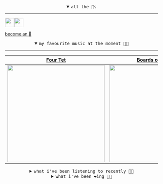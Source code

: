 <details open>

<summary align="center"><samp>all the 🥚s</samp></summary>
<hr />

<a href="https://github.com/pvinis"><img src="https://avatars.githubusercontent.com/u/100233?s=90&v=4" width="30" height="30" /><a href="https://github.com/maxPugh"><img src="https://avatars.githubusercontent.com/u/46350013?s=90&u=52a601eaa2d272b35477d096fe782ebf0a8a1f68&v=4" width="30" height="30" />

<samp><a href="https://github.com/bitttttten/bitttttten/stargazers">become an 🥚</a></samp>

</details>

<details open>

<summary align="center"><samp>my favourite music at the moment 🎵🎶</samp></summary>
<hr />

<!-- toc -->

| [Four Tet](https://open.spotify.com/artist/7Eu1txygG6nJttLHbZdQOh)                                                                                               | [Boards of Canada](https://open.spotify.com/artist/2VAvhf61GgLYmC6C8anyX1)                                                                                       | [Madlib](https://open.spotify.com/artist/5LhTec3c7dcqBvpLRWbMcf)                                                                                                 | [Aphex Twin](https://open.spotify.com/artist/6kBDZFXuLrZgHnvmPu9NsG)                                                                                             |
| ---------------------------------------------------------------------------------------------------------------------------------------------------------------- | ---------------------------------------------------------------------------------------------------------------------------------------------------------------- | ---------------------------------------------------------------------------------------------------------------------------------------------------------------- | ---------------------------------------------------------------------------------------------------------------------------------------------------------------- |
| [<img src="https://i.scdn.co/image/c68646bdcd569ea787764404081d140d55027f4f" width="320" height="auto">](https://open.spotify.com/artist/7Eu1txygG6nJttLHbZdQOh) | [<img src="https://i.scdn.co/image/c0b33a8d211600d70dcda3077d6a582da34321b0" width="320" height="auto">](https://open.spotify.com/artist/2VAvhf61GgLYmC6C8anyX1) | [<img src="https://i.scdn.co/image/e73ab683f7db79f808d05538cc4390b4e5d47804" width="320" height="auto">](https://open.spotify.com/artist/5LhTec3c7dcqBvpLRWbMcf) | [<img src="https://i.scdn.co/image/ab6761610000e5eb88cdd6fd9dca07d0f12765b6" width="320" height="auto">](https://open.spotify.com/artist/6kBDZFXuLrZgHnvmPu9NsG) |

<!-- tocstop -->

</details>

<details>

<summary align="center"><samp>what i've been listening to recently 🎵🎶</samp></summary>
<hr />

<!-- toc -->

| [Tobiume<br />Susumu Yokota](https://open.spotify.com/track/4IQWc6rhJwpFrRKBLx27X6)                                                                             | [Parallel 8<br />Four Tet](https://open.spotify.com/track/2xnTEsRezSOMbA2O8QEZor)                                                                               | [Amor - C.B. Rework<br />Clark](https://open.spotify.com/track/7bUwtVVvPPdlW6Cghagfhn)                                                                          | [Jynweythek<br />Aphex Twin](https://open.spotify.com/track/7etelDpVxaPTzmeZrYo8Qy)                                                                             |
| --------------------------------------------------------------------------------------------------------------------------------------------------------------- | --------------------------------------------------------------------------------------------------------------------------------------------------------------- | --------------------------------------------------------------------------------------------------------------------------------------------------------------- | --------------------------------------------------------------------------------------------------------------------------------------------------------------- |
| [<img src="https://i.scdn.co/image/f39230585c8556eb40b2275b31f4b821c0d92953" width="320" height="auto">](https://open.spotify.com/track/4IQWc6rhJwpFrRKBLx27X6) | [<img src="https://i.scdn.co/image/c68646bdcd569ea787764404081d140d55027f4f" width="320" height="auto">](https://open.spotify.com/track/2xnTEsRezSOMbA2O8QEZor) | [<img src="https://i.scdn.co/image/d1f2dc580708ed0c5bed5f7050d222a9341d450b" width="320" height="auto">](https://open.spotify.com/track/7bUwtVVvPPdlW6Cghagfhn) | [<img src="https://i.scdn.co/image/ab6761610000e5eb88cdd6fd9dca07d0f12765b6" width="320" height="auto">](https://open.spotify.com/track/7etelDpVxaPTzmeZrYo8Qy) |

<!-- tocstop -->

</details>

<details>

<summary align="center"><samp>what i've been ❤️ing 🎵🎶</samp></summary>
<hr />

<!-- toc -->

| [Flim<br />Aphex Twin](https://open.spotify.com/album/0ofaIVDxemaYYQipgWRYKp)                                                                                   | [Neither/Neither<br />The Black Dog](https://open.spotify.com/album/0iLCKlTG6Ng0xFfkyoX0Yt)                                                                     | [Headache<br />Grouper](https://open.spotify.com/album/5e5MtmjBRnh3eI5g5C0Tyv)                                                                                  | [Song of the Foundling<br />Alabaster DePlume](https://open.spotify.com/album/738vl88CQbSR5h0eckrIIg)                                                           |
| --------------------------------------------------------------------------------------------------------------------------------------------------------------- | --------------------------------------------------------------------------------------------------------------------------------------------------------------- | --------------------------------------------------------------------------------------------------------------------------------------------------------------- | --------------------------------------------------------------------------------------------------------------------------------------------------------------- |
| [<img src="https://i.scdn.co/image/ab67616d0000b273c4d5de8930bbc762a68c0bc7" width="320" height="auto">](https://open.spotify.com/album/0ofaIVDxemaYYQipgWRYKp) | [<img src="https://i.scdn.co/image/ab67616d0000b273a1efbb6f3466376d7a8efd1f" width="320" height="auto">](https://open.spotify.com/album/0iLCKlTG6Ng0xFfkyoX0Yt) | [<img src="https://i.scdn.co/image/ab67616d0000b273651972e1274ed6070e4a6508" width="320" height="auto">](https://open.spotify.com/album/5e5MtmjBRnh3eI5g5C0Tyv) | [<img src="https://i.scdn.co/image/ab67616d0000b27328478e9e339363da686cb0f8" width="320" height="auto">](https://open.spotify.com/album/738vl88CQbSR5h0eckrIIg) |

<!-- tocstop -->

</details>
